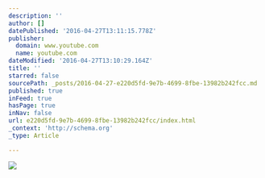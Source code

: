 ```yaml
---
description: ''
author: []
datePublished: '2016-04-27T13:11:15.778Z'
publisher:
  domain: www.youtube.com
  name: youtube.com
dateModified: '2016-04-27T13:10:29.164Z'
title: ''
starred: false
sourcePath: _posts/2016-04-27-e220d5fd-9e7b-4699-8fbe-13982b242fcc.md
published: true
inFeed: true
hasPage: true
inNav: false
url: e220d5fd-9e7b-4699-8fbe-13982b242fcc/index.html
_context: 'http://schema.org'
_type: Article

---
```

![](https://i.ytimg.com/vi/o_KQCEFPObE/default.jpg)